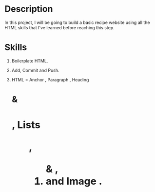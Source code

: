 # Description

In this project, I will be going to build a basic recipe website using all the HTML skills that I've learned before reaching this step.

# Skills

1. Boilerplate HTML.

2. Add, Commit and Push.

3. HTML = Anchor <a>, Paragraph <a>, Heading <h1> & <h3>, Lists <ul>, <ol> & ,<li> and Image <img>.